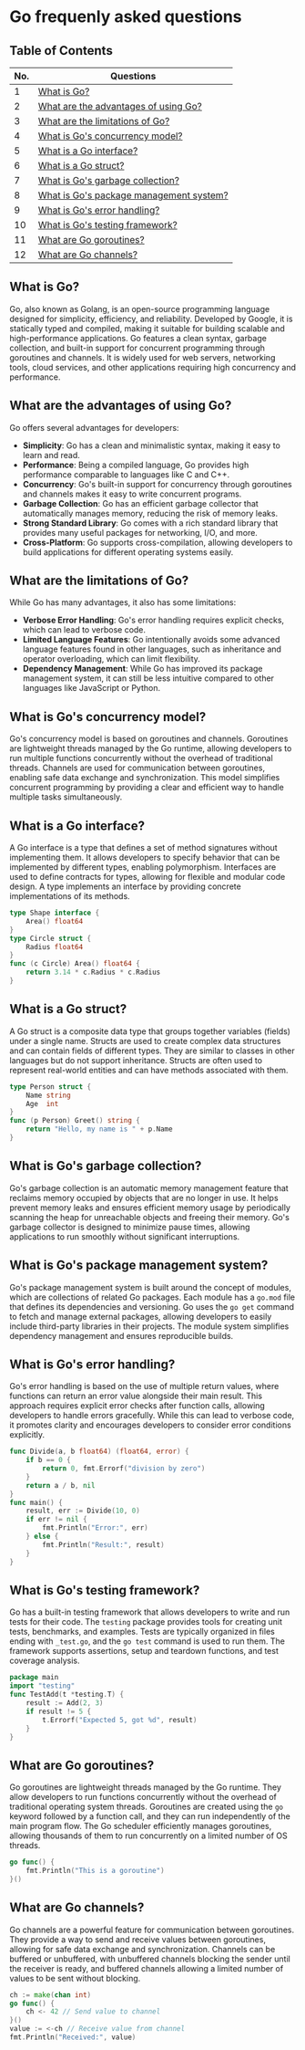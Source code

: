 # Go frequenly asked questions

## Table of Contents

| No. | Questions |
| --- | --------- |
| 1   | [What is Go?](#what-is-go) |
| 2   | [What are the advantages of using Go?](#what-are-the-advantages-of-using-go) |
| 3   | [What are the limitations of Go?](#what-are-the-limitations-of-go) |
| 4   | [What is Go's concurrency model?](#what-is-gos-concurrency-model) |
| 5   | [What is a Go interface?](#what-is-a-go-interface) |
| 6   | [What is a Go struct?](#what-is-a-go-struct) |
| 7   | [What is Go's garbage collection?](#what-is-gos-garbage-collection) |
| 8   | [What is Go's package management system?](#what-is-gos-package-management-system) |
| 9   | [What is Go's error handling?](#what-is-gos-error-handling) |
| 10  | [What is Go's testing framework?](#what-is-gos-testing-framework) |
| 11  | [What are Go goroutines?](#what-are-go-goroutines) |
| 12  | [What are Go channels?](#what-are-go-channels) |


## What is Go?
Go, also known as Golang, is an open-source programming language designed for simplicity, efficiency, and reliability. Developed by Google, it is statically typed and compiled, making it suitable for building scalable and high-performance applications. Go features a clean syntax, garbage collection, and built-in support for concurrent programming through goroutines and channels. It is widely used for web servers, networking tools, cloud services, and other applications requiring high concurrency and performance.

## What are the advantages of using Go?
Go offers several advantages for developers:
- **Simplicity**: Go has a clean and minimalistic syntax, making it easy to learn and read.
- **Performance**: Being a compiled language, Go provides high performance comparable to languages like C and C++.
- **Concurrency**: Go's built-in support for concurrency through goroutines and channels makes it easy to write concurrent programs.
- **Garbage Collection**: Go has an efficient garbage collector that automatically manages memory, reducing the risk of memory leaks.
- **Strong Standard Library**: Go comes with a rich standard library that provides many useful packages for networking, I/O, and more.
- **Cross-Platform**: Go supports cross-compilation, allowing developers to build applications for different operating systems easily.

## What are the limitations of Go?
While Go has many advantages, it also has some limitations:
- **Verbose Error Handling**: Go's error handling requires explicit checks, which can lead to verbose code.
- **Limited Language Features**: Go intentionally avoids some advanced language features found in other languages, such as inheritance and operator overloading, which can limit flexibility.
- **Dependency Management**: While Go has improved its package management system, it can still be less intuitive compared to other languages like JavaScript or Python.

## What is Go's concurrency model?
Go's concurrency model is based on goroutines and channels. Goroutines are lightweight threads managed by the Go runtime, allowing developers to run multiple functions concurrently without the overhead of traditional threads. Channels are used for communication between goroutines, enabling safe data exchange and synchronization. This model simplifies concurrent programming by providing a clear and efficient way to handle multiple tasks simultaneously.

## What is a Go interface?
A Go interface is a type that defines a set of method signatures without implementing them. It allows developers to specify behavior that can be implemented by different types, enabling polymorphism. Interfaces are used to define contracts for types, allowing for flexible and modular code design. A type implements an interface by providing concrete implementations of its methods.

```go
type Shape interface {
    Area() float64
}
type Circle struct {
    Radius float64
}
func (c Circle) Area() float64 {
    return 3.14 * c.Radius * c.Radius
}
```

## What is a Go struct?
A Go struct is a composite data type that groups together variables (fields) under a single name. Structs are used to create complex data structures and can contain fields of different types. They are similar to classes in other languages but do not support inheritance. Structs are often used to represent real-world entities and can have methods associated with them.

```go
type Person struct {
    Name string
    Age  int
}
func (p Person) Greet() string {
    return "Hello, my name is " + p.Name
}
```

## What is Go's garbage collection?
Go's garbage collection is an automatic memory management feature that reclaims memory occupied by objects that are no longer in use. It helps prevent memory leaks and ensures efficient memory usage by periodically scanning the heap for unreachable objects and freeing their memory. Go's garbage collector is designed to minimize pause times, allowing applications to run smoothly without significant interruptions.

## What is Go's package management system?
Go's package management system is built around the concept of modules, which are collections of related Go packages. Each module has a `go.mod` file that defines its dependencies and versioning. Go uses the `go get` command to fetch and manage external packages, allowing developers to easily include third-party libraries in their projects. The module system simplifies dependency management and ensures reproducible builds.

## What is Go's error handling?
Go's error handling is based on the use of multiple return values, where functions can return an error value alongside their main result. This approach requires explicit error checks after function calls, allowing developers to handle errors gracefully. While this can lead to verbose code, it promotes clarity and encourages developers to consider error conditions explicitly.

```go
func Divide(a, b float64) (float64, error) {
    if b == 0 {
        return 0, fmt.Errorf("division by zero")
    }
    return a / b, nil
}
func main() {
    result, err := Divide(10, 0)
    if err != nil {
        fmt.Println("Error:", err)
    } else {
        fmt.Println("Result:", result)
    }
}
```

## What is Go's testing framework?
Go has a built-in testing framework that allows developers to write and run tests for their code. The `testing` package provides tools for creating unit tests, benchmarks, and examples. Tests are typically organized in files ending with `_test.go`, and the `go test` command is used to run them. The framework supports assertions, setup and teardown functions, and test coverage analysis.

```go
package main
import "testing"
func TestAdd(t *testing.T) {
    result := Add(2, 3)
    if result != 5 {
        t.Errorf("Expected 5, got %d", result)
    }
}
```

## What are Go goroutines?
Go goroutines are lightweight threads managed by the Go runtime. They allow developers to run functions concurrently without the overhead of traditional operating system threads. Goroutines are created using the `go` keyword followed by a function call, and they can run independently of the main program flow. The Go scheduler efficiently manages goroutines, allowing thousands of them to run concurrently on a limited number of OS threads.

```go
go func() {
    fmt.Println("This is a goroutine")
}()
```

## What are Go channels?
Go channels are a powerful feature for communication between goroutines. They provide a way to send and receive values between goroutines, allowing for safe data exchange and synchronization. Channels can be buffered or unbuffered, with unbuffered channels blocking the sender until the receiver is ready, and buffered channels allowing a limited number of values to be sent without blocking.

```go
ch := make(chan int)
go func() {
    ch <- 42 // Send value to channel
}()
value := <-ch // Receive value from channel
fmt.Println("Received:", value)
```